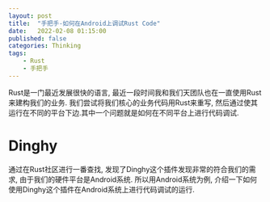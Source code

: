 ```yaml
---
layout: post
title:  "手把手-如何在Android上调试Rust Code"
date:   2022-02-08 01:15:00
published: false
categories: Thinking
tags:
    - Rust
    - 手把手
---
```


Rust是一门最近发展很快的语言, 最近一段时间我和我们天团队也在一直使用Rust来建构我们的业务. 我们尝试将我们核心的业务代码用Rust来重写, 然后通过使其运行在不同的平台下边.其中一个问题就是如何在不同平台上进行代码调试.

# Dinghy
通过在Rust社区进行一番查找, 发现了Dinghy这个插件发现非常的符合我们的需求, 由于我们的硬件平台是Android系统. 所以用Android系统为例, 介绍一下如何使用Dinghy这个插件在Android系统上进行代码调试的运行.